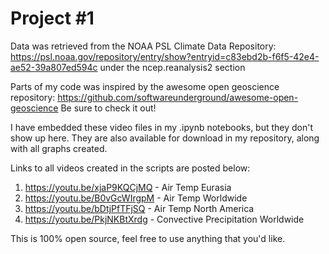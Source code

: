# Project #1

Data was retrieved from the NOAA PSL Climate Data Repository: https://psl.noaa.gov/repository/entry/show?entryid=c83ebd2b-f6f5-42e4-ae52-39a807ed594c under the ncep.reanalysis2 section

Parts of my code was inspired by the awesome open geoscience repository: https://github.com/softwareunderground/awesome-open-geoscience
Be sure to check it out!

I have embedded these video files in my .ipynb notebooks, but they don't show up here. They are also available for download in my repository, along with all graphs created.

Links to all videos created in the scripts are posted below:

1. https://youtu.be/xjaP9KQCjMQ - Air Temp Eurasia 
2. https://youtu.be/B0vGcWIrgpM - Air Temp Worldwide
3. https://youtu.be/bDtjPfTFjSQ - Air Temp North America
4. https://youtu.be/PkjNKBtXrdg - Convective Precipitation Worldwide

This is 100% open source, feel free to use anything that you'd like.
